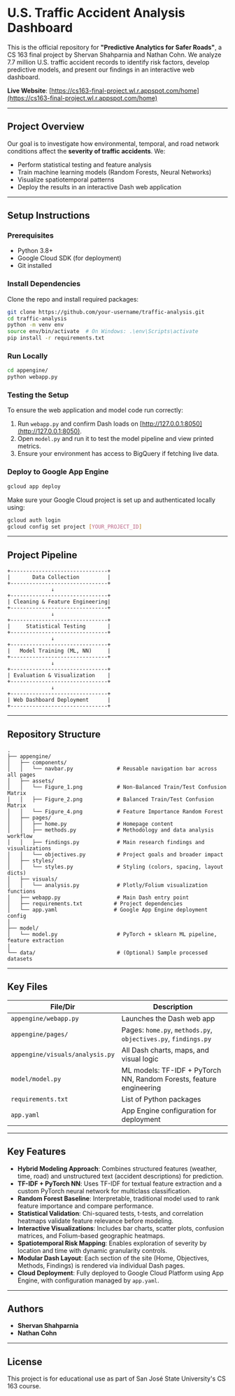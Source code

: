 
# U.S. Traffic Accident Analysis Dashboard

This is the official repository for **"Predictive Analytics for Safer Roads"**, a CS 163 final project by Shervan Shahparnia and Nathan Cohn. We analyze 7.7 million U.S. traffic accident records to identify risk factors, develop predictive models, and present our findings in an interactive web dashboard.

**Live Website**: [https://cs163-final-project.wl.r.appspot.com/home](https://cs163-final-project.wl.r.appspot.com/home)

---

## Project Overview

Our goal is to investigate how environmental, temporal, and road network conditions affect the **severity of traffic accidents**. We:
- Perform statistical testing and feature analysis
- Train machine learning models (Random Forests, Neural Networks)
- Visualize spatiotemporal patterns
- Deploy the results in an interactive Dash web application

---

## Setup Instructions

### Prerequisites
- Python 3.8+
- Google Cloud SDK (for deployment)
- Git installed

### Install Dependencies

Clone the repo and install required packages:

```bash
git clone https://github.com/your-username/traffic-analysis.git
cd traffic-analysis
python -m venv env
source env/bin/activate  # On Windows: .\env\Scripts\activate
pip install -r requirements.txt
```

### Run Locally

```bash
cd appengine/
python webapp.py
```

### Testing the Setup

To ensure the web application and model code run correctly:

1. Run `webapp.py` and confirm Dash loads on [http://127.0.0.1:8050](http://127.0.0.1:8050).
2. Open `model.py` and run it to test the model pipeline and view printed metrics.
3. Ensure your environment has access to BigQuery if fetching live data.

### Deploy to Google App Engine

```bash
gcloud app deploy
```

Make sure your Google Cloud project is set up and authenticated locally using:

```bash
gcloud auth login
gcloud config set project [YOUR_PROJECT_ID]
```

---

## Project Pipeline

```
+-------------------------------+
|       Data Collection         |
+-------------------------------+
              ↓
+-------------------------------+
| Cleaning & Feature Engineering|
+-------------------------------+
              ↓
+-------------------------------+
|     Statistical Testing       |
+-------------------------------+
              ↓
+-------------------------------+
|   Model Training (ML, NN)     |
+-------------------------------+
              ↓
+-------------------------------+
| Evaluation & Visualization    |
+-------------------------------+
              ↓
+-------------------------------+
| Web Dashboard Deployment      |
+-------------------------------+
```

---

## Repository Structure
```plaintext
.
├── appengine/
│   ├── components/
│   │   └── navbar.py              # Reusable navigation bar across all pages
│   ├── assets/
│   │   └── Figure_1.png           # Non-Balanced Train/Test Confusion Matrix
│   │   ├── Figure_2.png           # Balanced Train/Test Confusion Matrix
│   │   └── Figure_4.png           # Feature Importance Random Forest
│   ├── pages/
│   │   ├── home.py                # Homepage content
│   │   ├── methods.py             # Methodology and data analysis workflow
│   │   ├── findings.py            # Main research findings and visualizations
│   │   └── objectives.py          # Project goals and broader impact
│   ├── styles/
│   │   └── styles.py              # Styling (colors, spacing, layout dicts)
│   ├── visuals/
│   │   └── analysis.py            # Plotly/Folium visualization functions
│   ├── webapp.py                  # Main Dash entry point
│   ├── requirements.txt          # Project dependencies
│   └── app.yaml                  # Google App Engine deployment config
│
├── model/
│   └── model.py                   # PyTorch + sklearn ML pipeline, feature extraction
│
└── data/                          # (Optional) Sample processed datasets
```

---

## Key Files

| File/Dir                       | Description |
|-------------------------------|-------------|
| `appengine/webapp.py`                   | Launches the Dash web app |
| `appengine/pages/`           | Pages: `home.py`, `methods.py`, `objectives.py`, `findings.py` |
| `appengine/visuals/analysis.py` | All Dash charts, maps, and visual logic |
| `model/model.py`              | ML models: TF-IDF + PyTorch NN, Random Forests, feature engineering |
| `requirements.txt`            | List of Python packages |
| `app.yaml`                    | App Engine configuration for deployment |

---

## Key Features

- **Hybrid Modeling Approach**: Combines structured features (weather, time, road) and unstructured text (accident descriptions) for prediction.
- **TF-IDF + PyTorch NN**: Uses TF-IDF for textual feature extraction and a custom PyTorch neural network for multiclass classification.
- **Random Forest Baseline**: Interpretable, traditional model used to rank feature importance and compare performance.
- **Statistical Validation**: Chi-squared tests, t-tests, and correlation heatmaps validate feature relevance before modeling.
- **Interactive Visualizations**: Includes bar charts, scatter plots, confusion matrices, and Folium-based geographic heatmaps.
- **Spatiotemporal Risk Mapping**: Enables exploration of severity by location and time with dynamic granularity controls.
- **Modular Dash Layout**: Each section of the site (Home, Objectives, Methods, Findings) is rendered via individual Dash pages.
- **Cloud Deployment**: Fully deployed to Google Cloud Platform using App Engine, with configuration managed by `app.yaml`.

---

## Authors

- **Shervan Shahparnia**  
- **Nathan Cohn**

---

## License

This project is for educational use as part of San José State University's CS 163 course.
